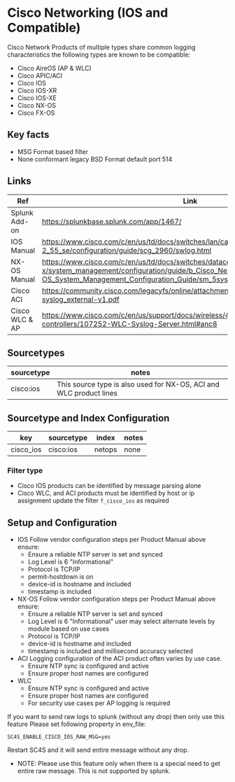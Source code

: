 # Cisco Networking (IOS and Compatible)

Cisco Network Products of multiple types share common logging characteristics the following types are known to be compatible:

* Cisco AireOS (AP & WLC)
* Cisco APIC/ACI
* Cisco IOS
* Cisco IOS-XR
* Cisco IOS-XE
* Cisco NX-OS
* Cisco FX-OS

## Key facts

* MSG Format based filter
* None conformant legacy BSD Format default port 514


## Links

| Ref            | Link                                                                                                    |
|----------------|---------------------------------------------------------------------------------------------------------|
| Splunk Add-on  | <https://splunkbase.splunk.com/app/1467/>                                                                 |
| IOS Manual     | <https://www.cisco.com/c/en/us/td/docs/switches/lan/catalyst2960/software/release/12-2_55_se/configuration/guide/scg_2960/swlog.html> |
| NX-OS Manual   | <https://www.cisco.com/c/en/us/td/docs/switches/datacenter/nexus9000/sw/6-x/system_management/configuration/guide/b_Cisco_Nexus_9000_Series_NX-OS_System_Management_Configuration_Guide/sm_5syslog.html>|
| Cisco ACI      | <https://community.cisco.com/legacyfs/online/attachments/document/technote-aci-syslog_external-v1.pdf> |
| Cisco WLC & AP | <https://www.cisco.com/c/en/us/support/docs/wireless/4100-series-wireless-lan-controllers/107252-WLC-Syslog-Server.html#anc8> |

## Sourcetypes

| sourcetype     | notes                                                                                                   |
|----------------|---------------------------------------------------------------------------------------------------------|
| cisco:ios      | This source type is also used for NX-OS, ACI and WLC product lines                                      |

## Sourcetype and Index Configuration

| key            | sourcetype     | index          | notes          |
|----------------|----------------|----------------|----------------|
| cisco_ios      | cisco:ios      | netops          | none          |

### Filter type

* Cisco IOS products can be identified by message parsing alone
* Cisco WLC, and ACI products must be identified by host or ip assignment update the filter `f_cisco_ios` as required

## Setup and Configuration

* IOS Follow vendor configuration steps per Product Manual above ensure:
  * Ensure a reliable NTP server is set and synced
  * Log Level is 6 "Informational"
  * Protocol is TCP/IP
  * permit-hostdown is on
  * device-id is hostname and included
  * timestamp is included
* NX-OS Follow vendor configuration steps per Product Manual above ensure:
  * Ensure a reliable NTP server is set and synced
  * Log Level is 6 "Informational" user may select alternate levels by module based on use cases
  * Protocol is TCP/IP
  * device-id is hostname and included
  * timestamp is included and millisecond accuracy selected
* ACI Logging configuration of the ACI product often varies by use case.
  * Ensure NTP sync is configured and active
  * Ensure proper host names are configured
* WLC
  * Ensure NTP sync is configured and active
  * Ensure proper host names are configured
  * For security use cases per AP logging is required


If you want to send raw logs to splunk (without any drop) then only use this feature
Please set following property in env_file:
```
SC4S_ENABLE_CISCO_IOS_RAW_MSG=yes
```
Restart SC4S and it will send entire message without any drop.

* NOTE: Please use this feature only when there is a special need to get entire raw message. This is not supported by splunk.
